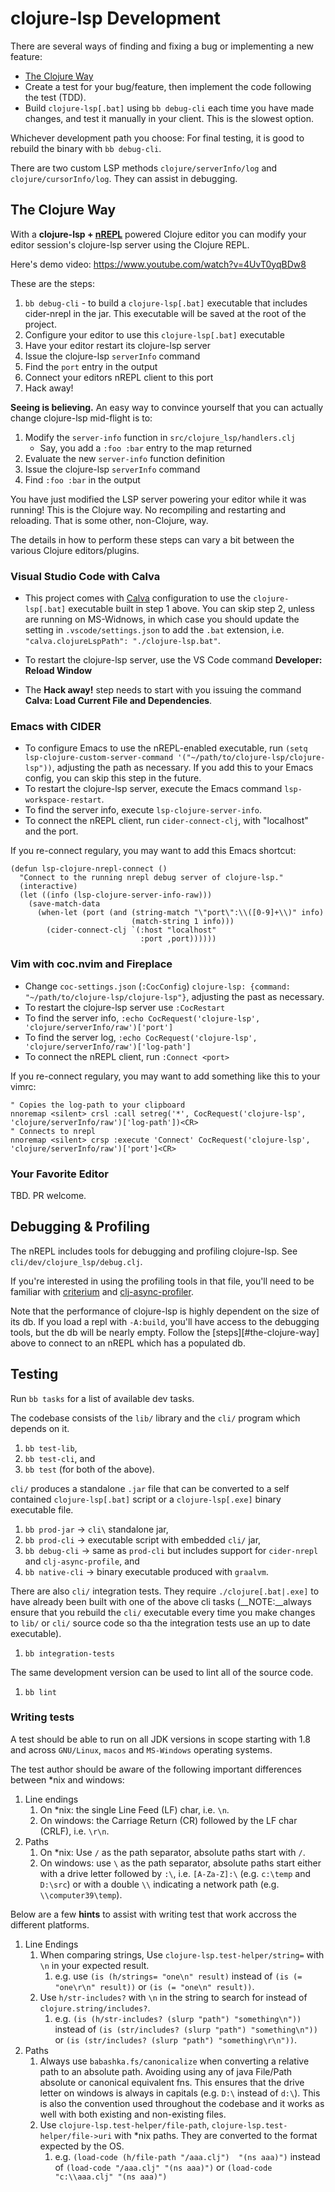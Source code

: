 # clojure-lsp Development

There are several ways of finding and fixing a bug or implementing a new feature:

- [The Clojure Way](#the-clojure-way)
- Create a test for your bug/feature, then implement the code following the test (TDD).
- Build `clojure-lsp[.bat]` using `bb debug-cli` each time you have made changes, and test it manually in your client. This is the slowest option.

Whichever development path you choose: For final testing, it is good to rebuild the binary with `bb debug-cli`.

There are two custom LSP methods `clojure/serverInfo/log` and `clojure/cursorInfo/log`. They can assist in debugging.

## The Clojure Way

With a **clojure-lsp + [nREPL](https://nrepl.org)** powered Clojure editor you can modify your editor session's clojure-lsp server using the Clojure REPL.

Here's demo video: https://www.youtube.com/watch?v=4UvT0yqBDw8

These are the steps:

1. `bb debug-cli` - to build a `clojure-lsp[.bat]` executable that includes cider-nrepl in the jar. This executable will be saved at the root of the project.
1. Configure your editor to use this `clojure-lsp[.bat]` executable
1. Have your editor restart its clojure-lsp server
1. Issue the clojure-lsp `serverInfo` command
1. Find the `port` entry in the output
1. Connect your editors nREPL client to this port
1. Hack away!

**Seeing is believing.** An easy way to convince yourself that you can actually change clojure-lsp mid-flight is to:

1. Modify the `server-info` function in `src/clojure_lsp/handlers.clj`
    - Say, you add a `:foo :bar` entry to the map returned
1. Evaluate the new `server-info` function definition
1. Issue the clojure-lsp `serverInfo` command
1. Find `:foo :bar` in the output

You have just modified the LSP server powering your editor while it was running! This is the Clojure way. No recompiling and restarting and reloading. That is some other, non-Clojure, way.

The details in how to perform these steps can vary a bit between the various Clojure editors/plugins.

### Visual Studio Code with Calva

* This project comes with [Calva](https://calva.io) configuration to use the `clojure-lsp[.bat]` executable built in step 1 above. You can skip step 2, unless are running on MS-Widnows, in which case you should update the setting in `.vscode/settings.json` to add the `.bat` extension, i.e. `"calva.clojureLspPath": "./clojure-lsp.bat"`.

* To restart the clojure-lsp server, use the VS Code command **Developer: Reload Window**
* The **Hack away!** step needs to start with you issuing the command **Calva: Load Current File and Dependencies**.

### Emacs with CIDER

* To configure Emacs to use the nREPL-enabled executable, run `(setq lsp-clojure-custom-server-command '("~/path/to/clojure-lsp/clojure-lsp"))`, adjusting the path as necessary. If you add this to your Emacs config, you can skip this step in the future.
* To restart the clojure-lsp server, execute the Emacs command `lsp-workspace-restart`.
* To find the server info, execute `lsp-clojure-server-info`.
* To connect the nREPL client, run `cider-connect-clj`, with "localhost" and the port.

If you re-connect regulary, you may want to add this Emacs shortcut:

```emacs-lisp
(defun lsp-clojure-nrepl-connect ()
  "Connect to the running nrepl debug server of clojure-lsp."
  (interactive)
  (let ((info (lsp-clojure-server-info-raw)))
    (save-match-data
      (when-let (port (and (string-match "\"port\":\\([0-9]+\\)" info)
                           (match-string 1 info)))
        (cider-connect-clj `(:host "localhost"
                             :port ,port))))))
```

### Vim with coc.nvim and Fireplace

* Change `coc-settings.json` (`:CocConfig`) `clojure-lsp: {command: "~/path/to/clojure-lsp/clojure-lsp"}`, adjusting the past as necessary.
* To restart the clojure-lsp server use `:CocRestart`
* To find the server info, `:echo CocRequest('clojure-lsp', 'clojure/serverInfo/raw')['port']`
* To find the server log, `:echo CocRequest('clojure-lsp', 'clojure/serverInfo/raw')['log-path']`
* To connect the nREPL client, run `:Connect <port>`

If you re-connect regulary, you may want to add something like this to your vimrc:

```viml
" Copies the log-path to your clipboard
nnoremap <silent> crsl :call setreg('*', CocRequest('clojure-lsp', 'clojure/serverInfo/raw')['log-path'])<CR>
" Connects to nrepl
nnoremap <silent> crsp :execute 'Connect' CocRequest('clojure-lsp', 'clojure/serverInfo/raw')['port']<CR>
```

### Your Favorite Editor

TBD. PR welcome.

## Debugging & Profiling

The nREPL includes tools for debugging and profiling clojure-lsp. See `cli/dev/clojure_lsp/debug.clj`.

If you're interested in using the profiling tools in that file, you'll need to be familiar with [criterium](https://github.com/hugoduncan/criterium) and [clj-async-profiler](http://clojure-goes-fast.com/blog/profiling-tool-async-profiler/).

Note that the performance of clojure-lsp is highly dependent on the size of its db. If you load a repl with `-A:build`, you'll have access to the debugging tools, but the db will be nearly empty. Follow the [steps][#the-clojure-way] above to connect to an nREPL which has a populated db.

## Testing

Run `bb tasks` for a list of available dev tasks.

The codebase consists of the `lib/` library and the `cli/` program which depends on it.

1. `bb test-lib`,
1. `bb test-cli`, and
1. `bb test` (for both of the above).

`cli/` produces a standalone `.jar` file that can be converted to a self contained `clojure-lsp[.bat]` script or a `clojure-lsp[.exe]` binary executable file.

1. `bb prod-jar` -> `cli\` standalone jar,
1. `bb prod-cli` -> executable script with embedded `cli/` jar,
1. `bb debug-cli` -> same as `prod-cli` but includes support for `cider-nrepl` and `clj-async-profile`, and
1. `bb native-cli` -> binary executable produced with `graalvm`.

There are also `cli/` integration tests. They require `./clojure[.bat|.exe]` to have already been built with one of the above cli tasks (__NOTE:__always ensure that you rebuild the `cli/` executable every time you make changes to `lib/` or `cli/` source code so tha the integration tests use an up to date executable).

1. `bb integration-tests`

The same development version can be used to lint all of the source code.

1. `bb lint`

### Writing tests

A test should be able to run on all JDK versions in scope starting with 1.8 and across `GNU/Linux`, `macos` and `MS-Windows` operating systems.

The test author should be aware of the following important differences between *nix and windows:
1. Line endings
   1.  On *nix: the single Line Feed (LF) char, i.e. `\n`.
   1.  On windows: the Carriage Return (CR) followed by the LF char (CRLF), i.e. `\r\n`.
1. Paths
   1. On *nix: Use `/` as the path separator, absolute paths start with `/`.
   1. On windows: use `\` as the path separator, absolute paths start either with a drive letter followed by `:\`, i.e. `[A-Za-Z]:\` (e.g. `c:\temp` and `D:\src`) or with a double `\\` indicating a network path (e.g. `\\computer39\temp`).


Below are a few __hints__ to assist with writing test that work accross the different platforms.
1. Line Endings
   1. When comparing strings, Use `clojure-lsp.test-helper/string=` with `\n` in your expected result.
	  1. e.g. use `(is (h/strings= "one\n" result)` instead of `(is (= "one\r\n" result))` or `(is (= "one\n" result))`.
   1. Use `h/str-includes?` with `\n` in the string to search for instead of `clojure.string/includes?`.
	  1. e.g. `(is (h/str-includes? (slurp "path") "something\n"))` instead of `(is (str/includes? (slurp "path") "something\n"))` or `(is (str/includes? (slurp "path") "something\r\n"))`.
2. Paths
   1. Always use `babashka.fs/canonicalize` when converting a relative path to an absolute path. Avoiding using any of java File/Path absolute or canonical equivalent fns. This ensures that the drive letter on windows is always in capitals (e.g. `D:\` instead of `d:\`). This is also the convention used throughout the codebase and it works as well with both existing and non-existing files.
   1. Use `clojure-lsp.test-helper/file-path`, `clojure-lsp.test-helper/file->uri` with *nix paths. They are converted to the format expected by the OS.
	  1. e.g. `(load-code (h/file-path "/aaa.clj")  "(ns aaa)")` instead of `(load-code "/aaa.clj" "(ns aaa)")` or `(load-code "c:\\aaa.clj" "(ns aaa)")`

